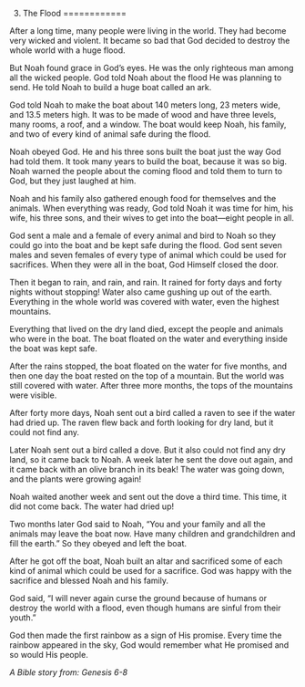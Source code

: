 3. The Flood
============

After a long time, many people were living in the world. They had become
very wicked and violent. It became so bad that God decided to destroy
the whole world with a huge flood.

But Noah found grace in God’s eyes. He was the only righteous man among
all the wicked people. God told Noah about the flood He was planning to
send. He told Noah to build a huge boat called an ark.

God told Noah to make the boat about 140 meters long, 23 meters wide,
and 13.5 meters high. It was to be made of wood and have three levels,
many rooms, a roof, and a window. The boat would keep Noah, his family,
and two of every kind of animal safe during the flood.

Noah obeyed God. He and his three sons built the boat just the way God
had told them. It took many years to build the boat, because it was so
big. Noah warned the people about the coming flood and told them to turn
to God, but they just laughed at him.

Noah and his family also gathered enough food for themselves and the
animals. When everything was ready, God told Noah it was time for him,
his wife, his three sons, and their wives to get into the boat—eight
people in all.

God sent a male and a female of every animal and bird to Noah so they
could go into the boat and be kept safe during the flood. God sent seven
males and seven females of every type of animal which could be used for
sacrifices. When they were all in the boat, God Himself closed the door.

Then it began to rain, and rain, and rain. It rained for forty days and
forty nights without stopping! Water also came gushing up out of the
earth. Everything in the whole world was covered with water, even the
highest mountains.

Everything that lived on the dry land died, except the people and
animals who were in the boat. The boat floated on the water and
everything inside the boat was kept safe.

After the rains stopped, the boat floated on the water for five months,
and then one day the boat rested on the top of a mountain. But the world
was still covered with water. After three more months, the tops of the
mountains were visible.

After forty more days, Noah sent out a bird called a raven to see if the
water had dried up. The raven flew back and forth looking for dry land,
but it could not find any.

Later Noah sent out a bird called a dove. But it also could not find any
dry land, so it came back to Noah. A week later he sent the dove out
again, and it came back with an olive branch in its beak! The water was
going down, and the plants were growing again!

Noah waited another week and sent out the dove a third time. This time,
it did not come back. The water had dried up!

Two months later God said to Noah, “You and your family and all the
animals may leave the boat now. Have many children and grandchildren and
fill the earth.” So they obeyed and left the boat.

After he got off the boat, Noah built an altar and sacrificed some of
each kind of animal which could be used for a sacrifice. God was happy
with the sacrifice and blessed Noah and his family.

God said, “I will never again curse the ground because of humans or
destroy the world with a flood, even though humans are sinful from their
youth.”

God then made the first rainbow as a sign of His promise. Every time the
rainbow appeared in the sky, God would remember what He promised and so
would His people.

*A Bible story from: Genesis 6-8*
